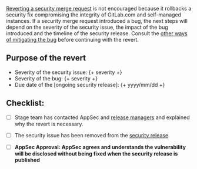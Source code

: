 [Reverting a security merge request] is not encouraged because it rollbacks a security fix
compromising the integrity of GitLab.com and self-managed instances. If a security merge request
introduced a bug, the next steps will depend on the severity of the security issue, the impact of
the bug introduced and the timeline of the security release. Consult the [other ways of mitigating the bug]
before continuing with the revert.

## Purpose of the revert

<!-- Please write down the reason why the revert is required, the severity of the security issue
and the severity the bug fix and due date of the security release -->

* Severity of the security issue: {+ severity +}
* Severity of the bug: {+ severity +}
* Due date of the [ongoing security release]: {+ yyyy/mm/dd +}

## Checklist:

- [ ] Stage team has contacted AppSec and [release managers] and explained why the revert is necessary.
- [ ] The security issue has been removed from the [security release].
- [ ] **AppSec Approval: AppSec agrees and understands the vulnerability will be disclosed without being fixed when the security release is published**


[Reverting a security merge request]: https://gitlab.com/gitlab-org/release/docs/-/blob/master/general/security/bugs_introduced_by_security_merge_request.md?ref_type=heads
[other ways of mitigating the bug]: https://gitlab.com/gitlab-org/release/docs/-/blob/master/general/security/bugs_introduced_by_security_merge_request.md?ref_type=heads
[security release]: https://gitlab.com/gitlab-org/gitlab/-/issues/?label_name%5B%5D=upcoming%20security%20release
[release managers]: https://about.gitlab.com/community/release-managers/
